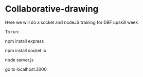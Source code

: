 # Collaborative-drawing
Here we will do a socket and nodeJS training for DBF upskill week

To run:

npm install express

npm install socket.io

node server.js

go to localhost:3000
